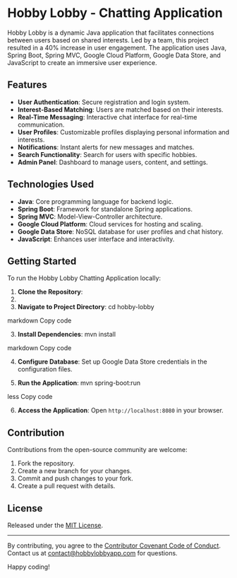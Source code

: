 # Hobby Lobby - Chatting Application

Hobby Lobby is a dynamic Java application that facilitates connections between users based on shared interests. Led by a team, this project resulted in a 40% increase in user engagement. The application uses Java, Spring Boot, Spring MVC, Google Cloud Platform, Google Data Store, and JavaScript to create an immersive user experience.

## Features

- **User Authentication**: Secure registration and login system.
- **Interest-Based Matching**: Users are matched based on their interests.
- **Real-Time Messaging**: Interactive chat interface for real-time communication.
- **User Profiles**: Customizable profiles displaying personal information and interests.
- **Notifications**: Instant alerts for new messages and matches.
- **Search Functionality**: Search for users with specific hobbies.
- **Admin Panel**: Dashboard to manage users, content, and settings.

## Technologies Used

- **Java**: Core programming language for backend logic.
- **Spring Boot**: Framework for standalone Spring applications.
- **Spring MVC**: Model-View-Controller architecture.
- **Google Cloud Platform**: Cloud services for hosting and scaling.
- **Google Data Store**: NoSQL database for user profiles and chat history.
- **JavaScript**: Enhances user interface and interactivity.

## Getting Started

To run the Hobby Lobby Chatting Application locally:

1. **Clone the Repository**:
2. 
2. **Navigate to Project Directory**:
cd hobby-lobby

markdown
Copy code

3. **Install Dependencies**:
mvn install

markdown
Copy code

4. **Configure Database**:
Set up Google Data Store credentials in the configuration files.

5. **Run the Application**:
mvn spring-boot:run

less
Copy code

6. **Access the Application**:
Open `http://localhost:8080` in your browser.

## Contribution

Contributions from the open-source community are welcome:

1. Fork the repository.
2. Create a new branch for your changes.
3. Commit and push changes to your fork.
4. Create a pull request with details.

## License

Released under the [MIT License](LICENSE).

---

By contributing, you agree to the [Contributor Covenant Code of Conduct](CODE_OF_CONDUCT.md). Contact us at [contact@hobbylobbyapp.com](mailto:contact@hobbylobbyapp.com) for questions.

Happy coding!

